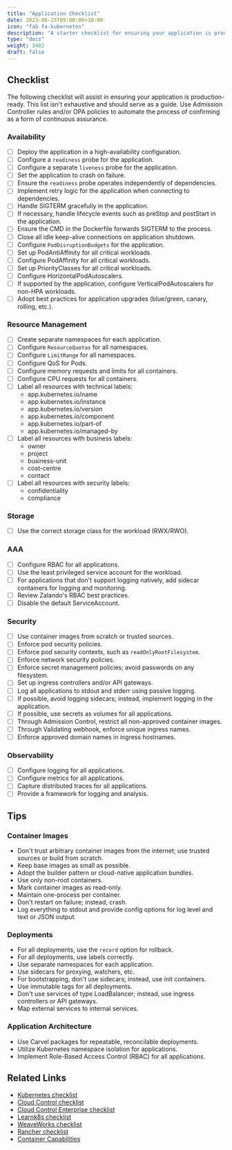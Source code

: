 ```yaml
---
title: "Application Checklist"
date: 2023-06-15T09:00:00+10:00
icon: "fab fa-kubernetes"
description: "A starter checklist for ensuring your application is production-ready."
type: "docs"
weight: 3402
draft: false
---
```


## Checklist

The following checklist will assist in ensuring your application is production-ready. This list isn't exhaustive and should serve as a guide. Use Admission Controller rules and/or OPA policies to automate the process of confirming as a form of continuous assurance.

### Availability

- [ ] Deploy the application in a high-availability configuration.
- [ ] Configure a `readiness` probe for the application.
- [ ] Configure a separate `liveness` probe for the application.
- [ ] Set the application to crash on failure.
- [ ] Ensure the `readiness` probe operates independently of dependencies.
- [ ] Implement retry logic for the application when connecting to dependencies.
- [ ] Handle SIGTERM gracefully in the application.
- [ ] If necessary, handle lifecycle events such as preStop and postStart in the application.
- [ ] Ensure the CMD in the Dockerfile forwards SIGTERM to the process.
- [ ] Close all idle keep-alive connections on application shutdown.
- [ ] Configure `PodDisruptionBudgets` for the application.
- [ ] Set up PodAntiAffinity for all critical workloads.
- [ ] Configure PodAffinity for all critical workloads.
- [ ] Set up PriorityClasses for all critical workloads.
- [ ] Configure HorizontalPodAutoscalers.
- [ ] If supported by the application, configure VerticalPodAutoscalers for non-HPA workloads.
- [ ] Adopt best practices for application upgrades (blue/green, canary, rolling, etc.).

### Resource Management

- [ ] Create separate namespaces for each application.
- [ ] Configure `ResourceQuotas` for all namespaces.
- [ ] Configure `LimitRange` for all namespaces.
- [ ] Configure QoS for Pods.
- [ ] Configure memory requests and limits for all containers.
- [ ] Configure CPU requests for all containers.
- [ ] Label all resources with technical labels:
  - app.kubernetes.io/name
  - app.kubernetes.io/instance
  - app.kubernetes.io/version
  - app.kubernetes.io/component
  - app.kubernetes.io/part-of
  - app.kubernetes.io/managed-by
- [ ] Label all resources with business labels:
  - owner
  - project
  - business-unit
  - cost-centre
  - contact
- [ ] Label all resources with security labels:
  - confidentiality
  - compliance

### Storage

- [ ] Use the correct storage class for the workload (RWX/RWO).

### AAA

- [ ] Configure RBAC for all applications.
- [ ] Use the least privileged service account for the workload.
- [ ] For applications that don't support logging natively, add sidecar containers for logging and monitoring.
- [ ] Review Zalando's RBAC best practices.
- [ ] Disable the default ServiceAccount.

### Security

- [ ] Use container images from scratch or trusted sources.
- [ ] Enforce pod security policies.
- [ ] Enforce pod security contexts, such as `readOnlyRootFilesystem`.
- [ ] Enforce network security policies.
- [ ] Enforce secret management policies; avoid passwords on any filesystem.
- [ ] Set up ingress controllers and/or API gateways.
- [ ] Log all applications to stdout and stderr using passive logging.
- [ ] If possible, avoid logging sidecars; instead, implement logging in the application.
- [ ] If possible, use secrets as volumes for all applications.
- [ ] Through Admission Control, restrict all non-approved container images.
- [ ] Through Validating webhook, enforce unique ingress names.
- [ ] Enforce approved domain names in ingress hostnames.

### Observability

- [ ] Configure logging for all applications.
- [ ] Configure metrics for all applications.
- [ ] Capture distributed traces for all applications.
- [ ] Provide a framework for logging and analysis.

## Tips

### Container Images

- Don't trust arbitrary container images from the internet; use trusted sources or build from scratch.
- Keep base images as small as possible.
- Adopt the builder pattern or cloud-native application bundles.
- Use only non-root containers.
- Mark container images as read-only.
- Maintain one-process per container.
- Don't restart on failure; instead, crash.
- Log everything to stdout and provide config options for log level and text or JSON output.

### Deployments

- For all deployments, use the `record` option for rollback.
- For all deployments, use labels correctly.
- Use separate namespaces for each application.
- Use sidecars for proxying, watchers, etc.
- For bootstrapping, don't use sidecars; instead, use init containers.
- Use immutable tags for all deployments.
- Don't use services of type LoadBalancer; instead, use ingress controllers or API gateways.
- Map external services to internal services.

### Application Architecture

- Use Carvel packages for repeatable, reconcilable deployments.
- Utilize Kubernetes namespace isolation for applications.
- Implement Role-Based Access Control (RBAC) for all applications.

## Related Links

- [Kubernetes checklist](https://kubernetes.io/docs/setup/production-environment/)
- [Cloud Control checklist](https://www.ecloudcontrol.com/kubernetes-production-readiness-checklist/)
- [Cloud Control Enterprise checklist](https://www.ecloudcontrol.com/kubernetes-production-readiness-checklist-for-enterprise/)
- [Learnk8s checklist](https://learnk8s.io/production-best-practices)
- [WeaveWorks checklist](https://www.weave.works/blog/kubernetes-best-practices)
- [Rancher checklist](https://ranchermanager.docs.rancher.com/v2.5/pages-for-subheaders/checklist-for-production-ready-clusters)
- [Container Capabilities](https://blog.container-solutions.com/linux-capabilities-why-they-exist-and-how-they-work)
